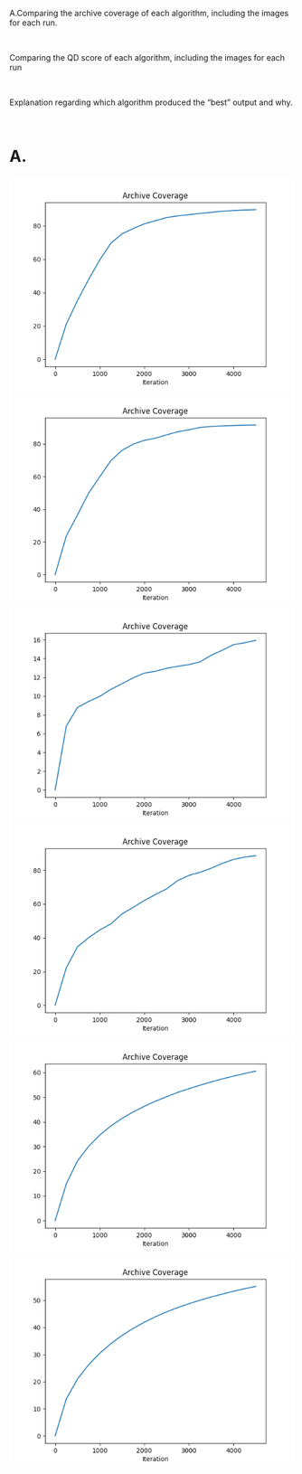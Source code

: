 <p>A.Comparing the archive coverage of each algorithm, including the images for each run.<p>
<br />
<p>Comparing the QD score of each algorithm, including the images for each run<p>
 <br />
<p>Explanation regarding which algorithm produced the “best” output and why.<p>
<br />





<h1><strong>A.</strong></h1>
<img src=cma_me_imp_n20_itrs4500/cma_me_imp_20_archive_coverage.png>

<img src=cma_me_mixed_n20_itrs4500/cma_me_mixed_20_archive_coverage.png>

<img src=cma_me_opt_n20_itrs4500/cma_me_opt_20_archive_coverage.png>

<img src=cma_me_rd_n20_itrs4500/cma_me_rd_20_archive_coverage.png>

<img src=line_map_elites_n20_itrs4500/line_map_elites_20_archive_coverage.png>

<img src=map_elites_n20_itrs4500/map_elites_20_archive_coverage.png>
